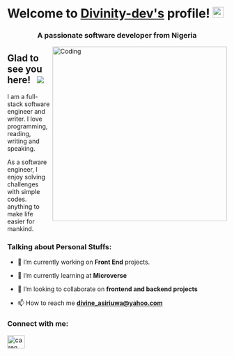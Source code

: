 
# Welcome to [Divinity-dev's]((https://divinity-dev.github.io/Portfolio2/)) profile! <a href="https://www.aswinbarath.me/"><img src="https://media.giphy.com/media/hvRJCLFzcasrR4ia7z/giphy.gif" width="25px"></a>

<h3 align="center">A passionate software developer from Nigeria</h3>
<img align="right" alt="Coding" width="400" src="https://res.cloudinary.com/practicaldev/image/fetch/s--2bZIjPGC--/c_limit%2Cf_auto%2Cfl_progressive%2Cq_66%2Cw_880/https://dev-to-uploads.s3.amazonaws.com/i/d4tvukbt5mra37cvwklk.gif">

## Glad to see you here! &nbsp; <a href="https://visitorbadge.io/status?path=Caren%20Koroeny"><img src="https://api.visitorbadge.io/api/visitors?path=Caren%20Koroeny&label=Visitors&countColor=%23263759" /></a>

I am a full-stack software engineer and writer. I love programming, reading, writing and speaking.

As a software engineer, I enjoy solving challenges with simple codes. anything to make life easier for mankind.


### Talking about Personal Stuffs:

- 🔭 I’m currently working on **Front End** projects.

- 🌱 I’m currently learning at **Microverse**

- 👯 I’m looking to collaborate on **frontend and backend projects**

- 📫 How to reach me **divine_asiriuwa@yahoo.com**

<h3 align="left">Connect with me:</h3>

<p align="left">

<a href=(https://www.linkedin.com/in/divine-asiriuwa-a87227a3/) target="blank"><img align="center" src="https://raw.githubusercontent.com/rahuldkjain/github-profile-readme-generator/master/src/images/icons/Social/linked-in-alt.svg" alt="caren siya" height="30" width="40" /></a>
</p>

